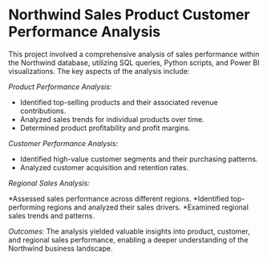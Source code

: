 # Northwind Sales Product Customer Performance Analysis
This project involved a comprehensive analysis of sales performance within the Northwind database, utilizing SQL queries, Python scripts, and Power BI visualizations. 
The key aspects of the analysis include:


*Product Performance Analysis:*

* Identified top-selling products and their associated revenue contributions.
* Analyzed sales trends for individual products over time.
* Determined product profitability and profit margins.

*Customer Performance Analysis:*

* Identified high-value customer segments and their purchasing patterns.
* Analyzed customer acquisition and retention rates.

*Regional Sales Analysis:*

*Assessed sales performance across different regions.
*Identified top-performing regions and analyzed their sales drivers.
*Examined regional sales trends and patterns.

*Outcomes:*
The analysis yielded valuable insights into product, customer, and regional sales performance, enabling a deeper understanding of the Northwind business landscape. 
